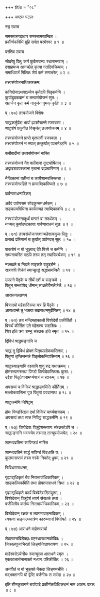 +++
title = "०८"

+++
अष्टमः पटलः  
  
रुद्र उवाच  
  
समस्तजगदाधार समस्तामरवन्दित ।  
प्रकीर्णकविधिं ब्रूहि सर्वज्ञ परमेश्वर ॥ १ ॥  
  
परशिव उवाच  
  
सोदरेषु पितुः कर्म कुर्वत्स्वन्यः स्थलान्तरात् ।  
दशाहमध्य आगच्छेत् कृत्वा गतदिनक्रियाम् ।  
समाधिवर्जं मिलितः शेषं कर्म समाचरेत् ॥ २ ॥  
  
तत्त्वसंयोजनाधिकारक्रमः  
  
कनिष्ठेनाऽथवाऽन्येन कृतेऽपि पितृकर्मणि ।  
कुर्यादुदकदानं च तत्त्वसंयोजनं सुतः ।  
अग्रजेन कृतं कर्म नानुजेन पृथक् कृतिः ॥ ३ ॥  
  
प्। ७०) तत्त्वयोजने विशेषः  
  
श्राद्धकर्तुर्यदा भार्या ह्याशौचान्ते रजस्वला ।  
श्राद्धशेषं प्रकुर्वीत विसृजेत् तत्त्वयोजनम् ॥ ४ ॥  
  
तत्त्वसंयोजने प्राप्ते मृतपत्नी रजस्वला ।  
तत्त्वसंयोजनं न स्यात् तत्कुर्यात् पञ्चमेऽहनि ॥ ५ ॥  
  
क्लीबादीनां तत्त्वसंयोजनं नास्ति  
  
तत्त्वसंयोजनं नैव क्लीबानां दुष्टयोषिताम् ।  
अद्वादशवयस्कानां मृतानां ब्रह्मचारिणाम् ॥ ६ ॥  
  
नैष्ठिकानां यतीनां च कार्येशानबलिस्तथा ।  
तत्त्वसंयोगरहिते न प्रत्याब्दिकमिष्यते ॥ ७ ॥  
  
पार्वणाराधनादिकम्  
  
अदैवं पार्वणसमं सोदकुम्भमधर्मकम् ।  
सङ्कल्पविधिना कार्यमन्वहं त्वाब्दिकावधि ॥ ८ ॥  
  
तत्त्वसंयोजनादूर्ध्वं वत्सरं वा तदर्धकम् ।  
नान्यत् कुर्यादष्टकायाः पार्वणाराधनं सुतः ॥ ९ ॥  
  
प्। ७१) तत्त्वसंयोजनवशान्महेशत्वयुजः पितुः ।  
प्रत्यब्दं प्रतिमासं च कुर्यात् पार्वणवत् सुतः ॥ १० ॥  
  
पाकशेषं न यो भुञ्ज्याद् दैवे पित्र्ये च कर्मणि ।  
सम्यगाचरितं वाऽपि तस्य तत् स्यान्निरर्थकम् ॥ ११ ॥  
  
नक्तव्रते च नियते सङ्कटे राहुदर्शने ।  
रात्रावपि विधेयं स्याच्छ्राद्धं श्रद्धासमन्वितैः ॥ १२ ॥  
  
उपरागे पैतृके च तीर्थे दर्शे च सङ्क्रमे ।  
पितॄन् सन्तर्पयेद् धीमान् साक्षतैर्विमलैर्जलैः ॥ १३ ॥  
  
आराधनलक्षणम्  
  
पित्रादयो महेशादिरूपा यत्र हि पैतृके ।  
आराध्यन्ते तु भक्त्या तदाराधनमुदीरितम् ॥ १४ ॥  
  
प्। ७२) तत्र नन्दिमहाकालौ विश्वेदेवौ प्रकीर्तितौ ।  
पित्रर्थं कीर्तिता एते महेशश्च सदाशिवः ।  
शिव इति त्रयः शम्भुः संरक्षक इति स्मृतः ॥ १५ ॥  
  
द्विविधं श्राद्धमङ्गानि च  
  
श्राद्धं तु द्विविधं प्रोक्तं पितृमल्लोकवासिनाम् ।  
पितॄणां तृप्तिजनकं पितृलोकनिवासिनाम् ॥ १६ ॥  
  
श्राद्धस्याङ्गानि वक्ष्यामि शृणु रुद्र यथाक्रमम् ।  
होमस्त्यागस्तथा पिण्डो विश्वेदेवास्तिलाः कुशाः ।  
उद्देशः पितृदेवानामर्घ्यपात्रं च रक्षकम् ॥ १७ ॥  
  
अपसव्यं च विकिरं श्राद्धाङ्गमिति कीर्तितम् ।  
मल्लोकवासिनां पुत्र पितॄणां प्रवदाम्यथ ॥ १८ ॥  
  
श्राद्धकर्मणि निषिद्धम्  
  
होमः पिण्डस्तिला दर्भा विकिरं चार्घ्यपात्रकम् ।  
अपसव्यं तथा सप्त निषिद्धं श्राद्धकर्मणि ॥ १९ ॥  
  
प्। ७३) विश्वेदेवाः पित्रुद्देशस्त्यागः संरक्षकोऽपि च ।  
श्राद्धाङ्गानि भवन्त्येव तस्मात् तान्युपयोजयेत् ॥ २० ॥  
  
शाम्भवव्रतिनां सापिण्ड्यं नास्ति  
  
शाम्भवव्रतिने श्राद्धं सपिण्डं विदधाति यः ।  
कुलमासप्तमं तस्य नरके निपतेद् ध्रुवम् ॥ २१ ॥  
  
त्रिविधमाराधनम्  
  
गृह्याद्यधिकृतं चैव निराभार्याधिकारिकम् ।  
साङ्कल्पिकमिति तथा प्रोक्तमाराधनं त्रिधा ॥ २२ ॥  
  
गृह्याद्यधिकृते कार्यं विश्वेदेवादिसंयुतम् ।  
विश्वेदेवान् पित्रुद्देशं त्यागं संरक्षकं तथा ।  
वर्जयित्वैव कर्तव्यं निराभार्याधिकारिकम् ॥ २३ ॥  
  
विश्वेदेवान् रक्षकं च त्यागमावाहनादिकम् ।  
त्यक्त्वा सङ्कल्पमात्रेण कारुण्यानां विधीयते ॥ २४ ॥  
  
प्। ७४) आराधने माहेश्वरार्चा  
  
शैवशास्त्रविशेषज्ञः षट्स्थलज्ञानकोविदः ।  
त्रिकालपूजाभिरतो लिङ्गनिष्ठापरायणः ॥ २५ ॥  
  
माहेश्वरोऽर्चनीयः स्यान्मुख्य आराधने स्मृतः ।  
एककालार्चनासक्तो मध्यमः परिकीर्तितः ॥ २६ ॥  
  
अनर्पितं च यो भुङ्क्ते नैकदा लिङ्गमर्चति ।  
मद्भक्तानपि यो द्वेष्टि वर्जनीयः स सर्वदा ॥ २७ ॥  
  
इति श्रीमकुटागमे चर्यापादे प्रकीर्णकविधिकथनं नाम अष्टमः पटलः   
॥ ८ ॥  
  
  
  